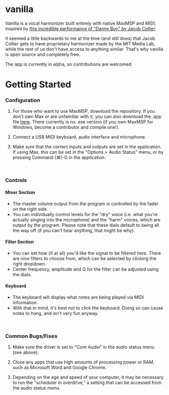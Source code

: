 # vanilla
Vanilla is a vocal harmonizer built entirely with native MaxMSP and MIDI, inspired by <a href="">this incredible performance of "Danny Boy" by Jacob Collier</a>.

It seemed a little backwards to me at the time (and still does) that Jacob Collier gets to have proprietary harmonizer made by the MIT Media Lab, while the rest of us don't have access to anything similar. That's why vanilla is open source and completely free. 

The app is currently in alpha, so contributions are welcomed.
<br>
# Getting Started
### Configuration
1. For those who want to use MaxMSP, download the repository. If you don't own Max or are unfamiliar with it, you can also download the .app file <a href="https://www.dropbox.com/s/7w1t4zt73pfydyf/vanilla2.12.17.zip?dl=0" target="_blank">here</a>. There currently is no .exe version (if you own MaxMSP for Windows, become a contributor and compile one!).

2. Connect a USB MIDI keyboard, audio interface and microphone.

3. Make sure that the correct inputs and outputs are set in the application. If using Max, this can be set in the "Options > Audio Status" menu, or by pressing Command (⌘)-G in the application.
<br>

### Controls

#### Mixer Section

- The master volume output from the program is controlled by the fader on the right side.
- You can individually control levels for the "dry" voice (i.e. what you're actually singing into the microphone) and the "harm" voices, which are output by the program. Please note that these dials default to being all the way off (if you can't hear anything, that might be why).

#### Filter Section

- You can set how (if at all) you'd like the signal to be filtered here. There are nine filters to choose from, which can be selected by clicking the right dropdown.
- Center frequency, amplitude and Q for the filter can be adjusted using the dials.

#### Keyboard

- The keyboard will display what notes are being played via MIDI information.
- With that in mind, it's best not to click the keyboard. Doing so can cause notes to hang, and isn't very fun anyway.
<br>

### Common Bugs/Fixes

1. Make sure the driver is set to "Core Audio" in the audio status menu (see above).

2. Close any apps that use high amounts of processing power or RAM, such as Microsoft Word and Google Chrome.

3. Depending on the age and speed of your computer, it may be necessary to run the "scheduler in overdrive," a setting that can be accessed from the audio status menu.
